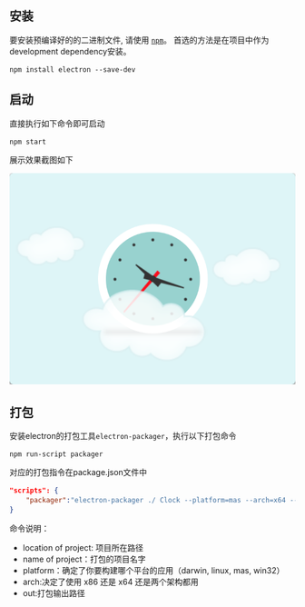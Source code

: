 ## 安装

要安装预编译好的的二进制文件, 请使用 [`npm`](https://docs.npmjs.com/)。 首选的方法是在项目中作为development dependency安装。

```shell
npm install electron --save-dev
```

## 启动

直接执行如下命令即可启动

```shell
npm start
```

展示效果截图如下

![截图](./images/snapshot.png)

## 打包

安装electron的打包工具`electron-packager`，执行以下打包命令

```shell
npm run-script packager
```

对应的打包指令在package.json文件中

```json
"scripts": {
    "packager":"electron-packager ./ Clock --platform=mas --arch=x64 --app-version 1.0.0 --out ./bin --overwrite"
}
```

命令说明： 

* location of project: 项目所在路径 
* name of project：打包的项目名字 
* platform：确定了你要构建哪个平台的应用（darwin, linux, mas, win32） 
* arch:决定了使用 x86 还是 x64 还是两个架构都用 
* out:打包输出路径



